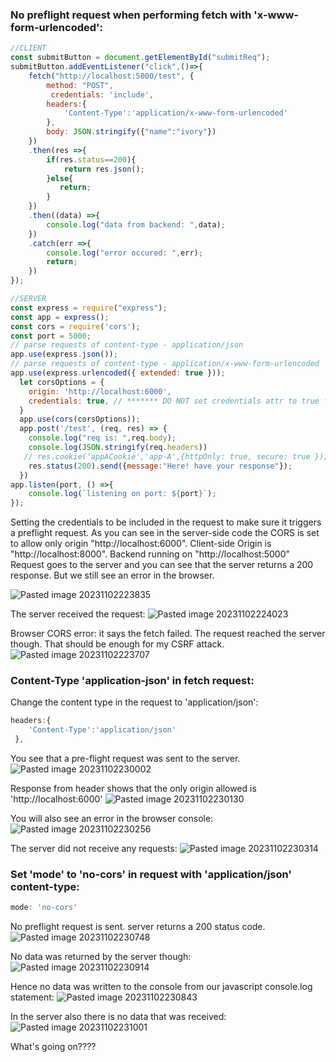 ### No preflight request when performing fetch with 'x-www-form-urlencoded':
```javascript
//CLIENT
const submitButton = document.getElementById("submitReq");
submitButton.addEventListener("click",()=>{
    fetch("http://localhost:5000/test", {
        method: "POST",
         credentials: 'include',
        headers:{
            'Content-Type':'application/x-www-form-urlencoded'
        },
        body: JSON.stringify({"name":"ivory"})
    })
    .then(res =>{
        if(res.status==200){
            return res.json();
        }else{
           return;
        }
    })
    .then((data) =>{
        console.log("data from backend: ",data);
    })
    .catch(err =>{
        console.log("error occured: ",err);
        return;
    })
});

//SERVER
const express = require("express");
const app = express();
const cors = require('cors');
const port = 5000;
// parse requests of content-type - application/json
app.use(express.json());
// parse requests of content-type - application/x-www-form-urlencoded
app.use(express.urlencoded({ extended: true }));
  let corsOptions = {
    origin: 'http://localhost:6000',
    credentials: true, // ******* DO NOT set credentials attr to true for all the paths
  }
  app.use(cors(corsOptions));
  app.post('/test', (req, res) => {
    console.log("req is: ",req.body);
    console.log(JSON.stringify(req.headers))
   // res.cookie('appACookie','app-A',{httpOnly: true, secure: true });
    res.status(200).send({message:"Here! have your response"});
  })
app.listen(port, () =>{
    console.log(`listening on port: ${port}`);
});
```

Setting the credentials to be included in the request to make sure it triggers a preflight request.
As you can see in the server-side code the CORS is set to allow only origin "http://localhost:6000".
Client-side Origin is "http://localhost:8000".
Backend running on "http://localhost:5000"
Request goes to the server and you can see that the server returns a 200 response. But we still see an error in the browser.

![Pasted image 20231102223835](https://github.com/VarshaChahal/SameOriginPolicy_experiments/assets/17961153/598cbe48-ab04-4bd7-9708-919ed031b6ff)


The server received the request:
![Pasted image 20231102224023](https://github.com/VarshaChahal/SameOriginPolicy_experiments/assets/17961153/928737f6-be35-42c8-8ff1-d58a134c378b)


Browser CORS error: it says the fetch failed. The request reached the server though. That should be enough for my CSRF attack.
![Pasted image 20231102223707](https://github.com/VarshaChahal/SameOriginPolicy_experiments/assets/17961153/95c7d296-f621-4c42-a7f9-5c3d3050aff1)


### Content-Type 'application-json' in fetch request:
Change the content type in the request to 'application/json':
```javascript
headers:{
	'Content-Type':'application/json'
 },
```

You see that a pre-flight request was sent to the server.
![Pasted image 20231102230002](https://github.com/VarshaChahal/SameOriginPolicy_experiments/assets/17961153/9415a9dc-6c1c-48c0-942f-d54b3cfba83c)

Response from header shows that the only origin allowed is 'http://localhost:6000'
![Pasted image 20231102230130](https://github.com/VarshaChahal/SameOriginPolicy_experiments/assets/17961153/b07c30be-dfba-4023-b0d6-dbe81e43937e)

You will also see an error in the browser console:
![Pasted image 20231102230256](https://github.com/VarshaChahal/SameOriginPolicy_experiments/assets/17961153/0b0038ef-b614-4f48-99db-9dc8a86748bd)

The server did not receive any requests:
![Pasted image 20231102230314](https://github.com/VarshaChahal/SameOriginPolicy_experiments/assets/17961153/19544044-df2a-4655-a1b3-f0c349fdd1f2)

### Set 'mode' to 'no-cors' in request with 'application/json' content-type:

```javascript
mode: 'no-cors'
```

No preflight request is sent.
server returns a 200 status code.
![Pasted image 20231102230748](https://github.com/VarshaChahal/SameOriginPolicy_experiments/assets/17961153/7b6d737a-e863-439b-8657-72cda788adab)

No data was returned by the server though:
![Pasted image 20231102230914](https://github.com/VarshaChahal/SameOriginPolicy_experiments/assets/17961153/3376f57a-e617-467f-bd4b-87a644cde9ad)


Hence no data was written to the console from our javascript console.log statement:
![Pasted image 20231102230843](https://github.com/VarshaChahal/SameOriginPolicy_experiments/assets/17961153/9e0174fb-8c0d-4a45-b65d-9a5df0d3faff)


In the server also there is no data that was received:
![Pasted image 20231102231001](https://github.com/VarshaChahal/SameOriginPolicy_experiments/assets/17961153/357a63da-3d4b-4f1d-b271-d9dd271c9be4)

What's going on????
